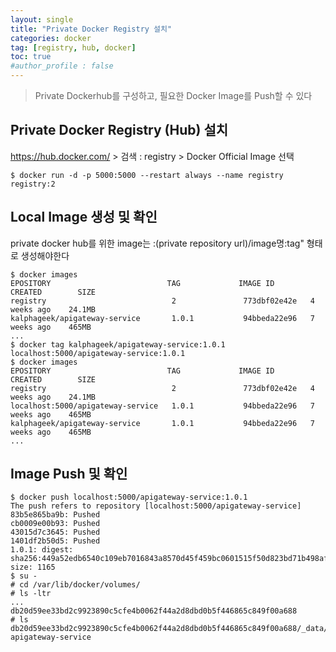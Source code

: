 ```yaml
---
layout: single
title: "Private Docker Registry 설치"
categories: docker
tag: [registry, hub, docker]
toc: true
#author_profile : false
---
```


> Private Dockerhub를 구성하고, 필요한 Docker Image를 Push할 수 있다

## Private Docker Registry (Hub) 설치

https://hub.docker.com/  > 검색 : registry > Docker Official Image 선택

```
$ docker run -d -p 5000:5000 --restart always --name registry registry:2
```



## Local Image 생성 및 확인

private docker hub를 위한 image는 :(private repository url)/image명:tag" 형태로 생성해야한다

```
$ docker images
EPOSITORY                          TAG             IMAGE ID       CREATED        SIZE
registry                            2               773dbf02e42e   4 weeks ago    24.1MB
kalphageek/apigateway-service       1.0.1           94bbeda22e96   7 weeks ago    465MB
...
$ docker tag kalphageek/apigateway-service:1.0.1 localhost:5000/apigateway-service:1.0.1
$ docker images
EPOSITORY                          TAG             IMAGE ID       CREATED        SIZE
registry                            2               773dbf02e42e   4 weeks ago    24.1MB
localhost:5000/apigateway-service   1.0.1           94bbeda22e96   7 weeks ago    465MB
kalphageek/apigateway-service       1.0.1           94bbeda22e96   7 weeks ago    465MB
...
```



## Image Push 및 확인

```
$ docker push localhost:5000/apigateway-service:1.0.1
The push refers to repository [localhost:5000/apigateway-service]
83b5e865ba9b: Pushed 
cb0009e00b93: Pushed 
43015d7c3645: Pushed 
1401df2b50d5: Pushed 
1.0.1: digest: sha256:449a52edb6540c109eb7016843a8570d45f459bc0601515f50d823bd71b498af size: 1165
$ su -
# cd /var/lib/docker/volumes/
# ls -ltr
...
db20d59ee33bd2c9923890c5cfe4b0062f44a2d8dbd0b5f446865c849f00a688
# ls db20d59ee33bd2c9923890c5cfe4b0062f44a2d8dbd0b5f446865c849f00a688/_data/docker/registry/v2/repositories
apigateway-service
```

